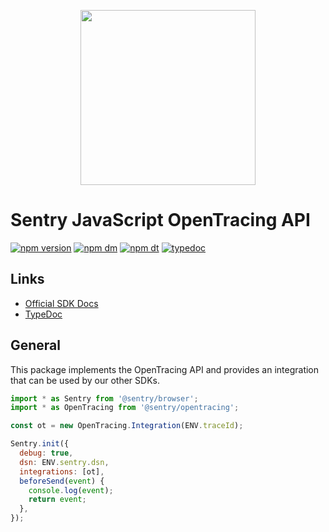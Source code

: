 <p align="center">
  <a href="https://sentry.io" target="_blank" align="center">
    <img src="https://sentry-brand.storage.googleapis.com/sentry-logo-black.png" width="280">
  </a>
  <br />
</p>

# Sentry JavaScript OpenTracing API

[![npm version](https://img.shields.io/npm/v/@sentry/opentracing.svg)](https://www.npmjs.com/package/@sentry/opentracing)
[![npm dm](https://img.shields.io/npm/dm/@sentry/opentracing.svg)](https://www.npmjs.com/package/@sentry/opentracing)
[![npm dt](https://img.shields.io/npm/dt/@sentry/opentracing.svg)](https://www.npmjs.com/package/@sentry/opentracing)
[![typedoc](https://img.shields.io/badge/docs-typedoc-blue.svg)](http://getsentry.github.io/sentry-javascript/)

## Links

- [Official SDK Docs](https://docs.sentry.io/quickstart/)
- [TypeDoc](http://getsentry.github.io/sentry-javascript/)

## General

This package implements the OpenTracing API and provides an integration that can be used by our other SDKs.

```js
import * as Sentry from '@sentry/browser';
import * as OpenTracing from '@sentry/opentracing';

const ot = new OpenTracing.Integration(ENV.traceId);

Sentry.init({
  debug: true,
  dsn: ENV.sentry.dsn,
  integrations: [ot],
  beforeSend(event) {
    console.log(event);
    return event;
  },
});
```
